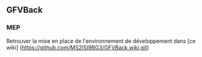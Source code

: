 ## GFVBack
### MEP
Retrouver la mise en place de l'environnement de développement dans [ce wiki] (https://github.com/MS2ISI9BG3/GFVBack.wiki.git)
